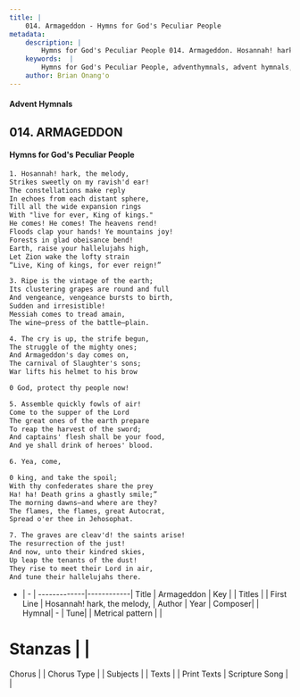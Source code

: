 ```yaml
---
title: |
    014. Armageddon - Hymns for God's Peculiar People
metadata:
    description: |
        Hymns for God's Peculiar People 014. Armageddon. Hosannah! hark, the melody, Strikes sweetly on my ravish'd ear! The constellations make reply In echoes from each distant sphere, Till all the wide expansion rings With "live for ever, King of kings." He comes! He comes! The heavens rend! Floods clap your hands! Ye mountains joy! Forests in glad obeisance bend! Earth, raise your hallelujahs high, Let Zion wake the lofty strain “Live, King of kings, for ever reign!”  
    keywords:  |
        Hymns for God's Peculiar People, adventhymnals, advent hymnals, Armageddon, Hosannah! hark, the melody,. 
    author: Brian Onang'o
---
```

#### Advent Hymnals
## 014. ARMAGEDDON
####  Hymns for God's Peculiar People
```txt
1. Hosannah! hark, the melody,
Strikes sweetly on my ravish'd ear!
The constellations make reply
In echoes from each distant sphere,
Till all the wide expansion rings
With "live for ever, King of kings."
He comes! He comes! The heavens rend!
Floods clap your hands! Ye mountains joy!
Forests in glad obeisance bend!
Earth, raise your hallelujahs high,
Let Zion wake the lofty strain
“Live, King of kings, for ever reign!”

3. Ripe is the vintage of the earth;
Its clustering grapes are round and full
And vengeance, vengeance bursts to birth,
Sudden and irresistible!
Messiah comes to tread amain,
The wine—press of the battle—plain.

4. The cry is up, the strife begun,
The struggle of the mighty ones;
And Armageddon's day comes on,
The carnival of Slaughter's sons;
War lifts his helmet to his brow

0 God, protect thy people now!

5. Assemble quickly fowls of air!
Come to the supper of the Lord
The great ones of the earth prepare
To reap the harvest of the sword;
And captains' flesh shall be your food,
And ye shall drink of heroes' blood.

6. Yea, come, 

0 king, and take the spoil;
With thy confederates share the prey
Ha! ha! Death grins a ghastly smile;”
The morning dawns—and where are they?
The flames, the flames, great Autocrat,
Spread o'er thee in Jehosophat.

7. The graves are cleav'd! the saints arise!
The resurrection of the just!
And now, unto their kindred skies,
Up leap the tenants of the dust!
They rise to meet their Lord in air,
And tune their hallelujahs there.


```
- |   -  |
-------------|------------|
Title | Armageddon |
Key |  |
Titles |  |
First Line | Hosannah! hark, the melody, |
Author | 
Year | 
Composer|  |
Hymnal|  - |
Tune|  |
Metrical pattern | |
# Stanzas |  |
Chorus |  |
Chorus Type |  |
Subjects |  |
Texts |  |
Print Texts | 
Scripture Song |  |
    
